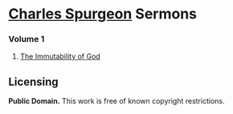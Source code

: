# [Charles Spurgeon](https://en.wikipedia.org/wiki/Charles_Spurgeon) Sermons

### Volume 1

1. [The Immutability of God](https://github.com/AgapePress/spurgeon-sermons/blob/master/volume-01/sermon-0001.md)

## Licensing

**Public Domain.** This work is free of known copyright restrictions.